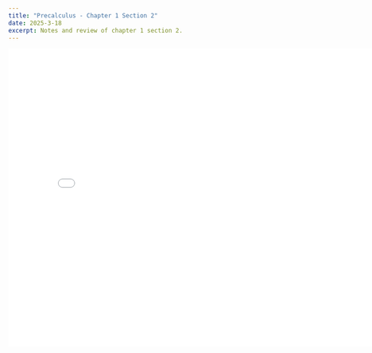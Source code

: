```yaml
---
title: "Precalculus - Chapter 1 Section 2"
date: 2025-3-18
excerpt: Notes and review of chapter 1 section 2.
---
```


<embed src="/res/books/precalculus/chapter1_section2.pdf" width="800" height="600" type="application/pdf">
